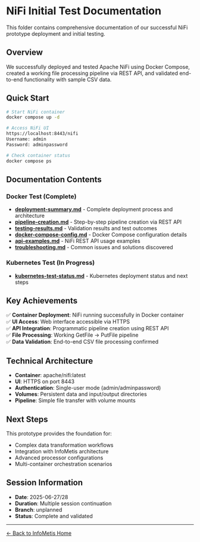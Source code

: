 # NiFi Initial Test Documentation

This folder contains comprehensive documentation of our successful NiFi prototype deployment and initial testing.

## Overview

We successfully deployed and tested Apache NiFi using Docker Compose, created a working file processing pipeline via REST API, and validated end-to-end functionality with sample CSV data.

## Quick Start

```bash
# Start NiFi container
docker compose up -d

# Access NiFi UI
https://localhost:8443/nifi
Username: admin
Password: adminpassword

# Check container status
docker compose ps
```

## Documentation Contents

### Docker Test (Complete)
- **[deployment-summary.md](./deployment-summary.md)** - Complete deployment process and architecture
- **[pipeline-creation.md](./pipeline-creation.md)** - Step-by-step pipeline creation via REST API
- **[testing-results.md](./testing-results.md)** - Validation results and test outcomes
- **[docker-compose-config.md](./docker-compose-config.md)** - Docker Compose configuration details
- **[api-examples.md](./api-examples.md)** - NiFi REST API usage examples
- **[troubleshooting.md](./troubleshooting.md)** - Common issues and solutions discovered

### Kubernetes Test (In Progress)
- **[kubernetes-test-status.md](./kubernetes-test-status.md)** - Kubernetes deployment status and next steps

## Key Achievements

✅ **Container Deployment**: NiFi running successfully in Docker container  
✅ **UI Access**: Web interface accessible via HTTPS  
✅ **API Integration**: Programmatic pipeline creation using REST API  
✅ **File Processing**: Working GetFile → PutFile pipeline  
✅ **Data Validation**: End-to-end CSV file processing confirmed  

## Technical Architecture

- **Container**: apache/nifi:latest
- **UI**: HTTPS on port 8443
- **Authentication**: Single-user mode (admin/adminpassword)
- **Volumes**: Persistent data and input/output directories
- **Pipeline**: Simple file transfer with volume mounts

## Next Steps

This prototype provides the foundation for:
- Complex data transformation workflows
- Integration with InfoMetis architecture
- Advanced processor configurations
- Multi-container orchestration scenarios

## Session Information

- **Date**: 2025-06-27/28
- **Duration**: Multiple session continuation
- **Branch**: unplanned
- **Status**: Complete and validated

---

[← Back to InfoMetis Home](../../README.md)